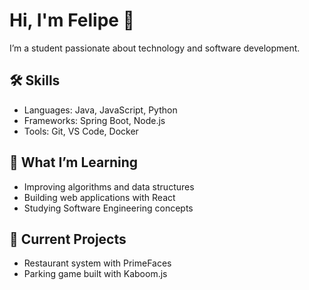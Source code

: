 # Hi, I'm Felipe 👋

I’m a student passionate about technology and software development.

## 🛠️ Skills
- Languages: Java, JavaScript, Python  
- Frameworks: Spring Boot, Node.js  
- Tools: Git, VS Code, Docker

## 🎯 What I’m Learning
- Improving algorithms and data structures  
- Building web applications with React  
- Studying Software Engineering concepts  

## 🚀 Current Projects
- Restaurant system with PrimeFaces  
- Parking game built with Kaboom.js
